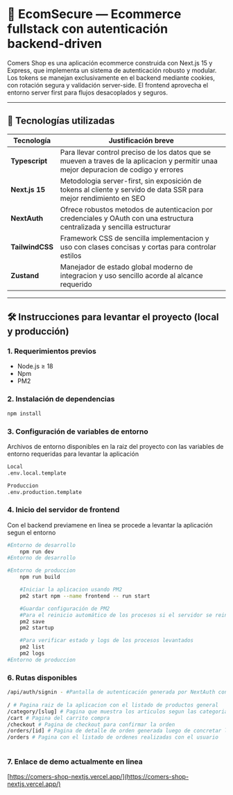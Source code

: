 # 🛒 EcomSecure — Ecommerce fullstack con autenticación backend-driven

Comers Shop es una aplicación ecommerce construida con Next.js 15 y Express, que implementa un sistema de autenticación robusto y modular. Los tokens se manejan exclusivamente en el backend mediante cookies, con rotación segura y validación server-side. El frontend aprovecha el entorno server first para flujos desacoplados y seguros.

---

## 🧰 Tecnologías utilizadas

| Tecnología     | Justificación breve |
|----------------|---------------------|
| **Typescript** | Para llevar control preciso de los datos que se mueven a traves de la aplicacion y permitir unaa mejor depuracion de codigo y errores |
| **Next.js 15** | Metodologia server-first, sin exposición de tokens al cliente y servido de data SSR para mejor rendimiento en SEO |
| **NextAuth**   | Ofrece robustos metodos de autenticacion por credenciales y OAuth con una estructura centralizada y sencilla estructurar |
| **TailwindCSS**| Framework CSS de sencilla implementacion y uso con clases concisas y cortas para controlar estilos |
| **Zustand**    | Manejador de estado global moderno de integracion y uso sencillo acorde al alcance requerido |

---

## 🛠️ Instrucciones para levantar el proyecto (local y producción)

### 1. Requerimientos previos

- Node.js ≥ 18
- Npm
- PM2

### 2. Instalación de dependencias

```bash
npm install
```

### 3. Configuración de variables de entorno

Archivos de entorno disponibles en la raiz del proyecto con las variables de entorno requeridas para levantar la aplicación

```bash
Local
.env.local.template

Produccion
.env.production.template
```

### 4. Inicio del servidor de frontend

Con el backend previamene en linea se procede a levantar la aplicación segun el entorno

```bash
#Entorno de desarrollo
    npm run dev
#Entorno de desarrollo

#Entorno de produccion
    npm run build

    #Iniciar la aplicacion usando PM2 
    pm2 start npm --name frontend -- run start

    #Guardar configuración de PM2
    #Para el reinicio automático de los procesos si el servidor se reinicia
    pm2 save
    pm2 startup

    #Para verificar estado y logs de los procesos levantados
    pm2 list
    pm2 logs
#Entorno de produccion

```

### 6. Rutas disponibles

```bash
/api/auth/signin - #Pantalla de autenticación generada por NextAuth con autenticacion OAuth con google
    
/ # Pagina raiz de la aplicacion con el listado de productos general
/category/[slug] # Pagina que muestra los articulos segun las categorias existentes de los productos
/cart # Pagina del carrito compra
/checkout # Pagina de checkout para confirmar la orden
/orders/[id] # Pagina de detalle de orden generada luego de concretar la orden
/orders # Pagina con el listado de ordenes realizadas con el usuario
    
```

### 7. Enlace de demo actualmente en linea

[https://comers-shop-nextjs.vercel.app/](https://comers-shop-nextjs.vercel.app/)
